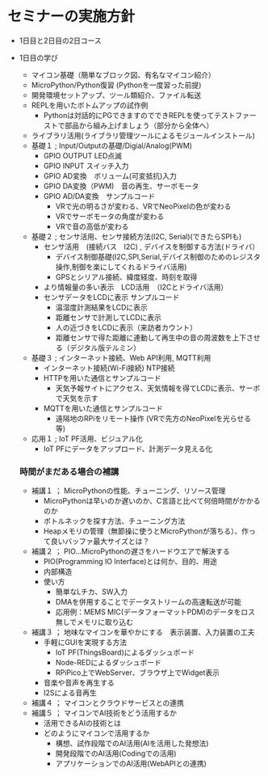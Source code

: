# セミナーの実施方針

- 1日目と2日目の2日コース
- 1日目の学び
  - マイコン基礎（簡単なブロック図、有名なマイコン紹介）
  - MicroPython/Python復習 (Pythonを一度習った前提)
  - 開発環境セットアップ、ツール類紹介、ファイル転送
  - REPLを用いたボトムアップの試作例
     - Pythonは対話的にPGできますのでできREPLを使ってテストファーストで部品から組み上げましょう（部分から全体へ）
  - ライブラリ活用(ライブラリ管理ツールによるモジュールインストール)
  - 基礎１ ;  Input/Outputの基礎/Digial/Analog(PWM)
    - GPIO OUTPUT  LED点滅
    - GPIO INPUT  スイッチ入力
    - GPIO AD変換　ボリューム(可変抵抗)入力
    - GPIO DA変換（PWM)　音の再生、サーボモータ
    - GPIO AD/DA変換　サンプルコード
      - VRで光の明るさが変わる、VRでNeoPixelの色が変わる
      - VRでサーボモータの角度が変わる
      - VRで音の高低が変わる
  - 基礎２ ; センサ活用、センサ接続方法(I2C, Serial)(できたらSPIも)
    - センサ活用　(接続バス　I2C) , デバイスを制御する方法(ドライバ）
      - デバイス制御基礎(I2C,SPI,Serial,デバイス制御のためのレジスタ操作,制御を楽にしてくれるドライバ活用)
      - GPSとシリアル接続、緯度経度、時刻を取得
    - より情報量の多い表示　LCD活用　（I2Cとドライバ活用）
    - センサデータをLCDに表示 サンプルコード
      - 温湿度計測結果をLCDに表示
      - 距離センサで計測してLCDに表示
      - 人の近づきをLCDに表示（来訪者カウント）
      - 距離センサで得た距離に連動して再生中の音の周波数を上下させる（デジタル版テルミン）
  - 基礎３ ; インターネット接続、Web API利用, MQTT利用
    - インターネット接続(Wi-Fi接続)  NTP接続
    - HTTPを用いた通信とサンプルコード
      - 天気予報サイトにアクセス、天気情報を得てLCDに表示、サーボで天気を示す
    - MQTTを用いた通信とサンプルコード
      - 遠隔地のRPiをリモート操作 (VRで先方のNeoPixelを光らせる 等)
  - 応用１ ;  IoT PF活用、ビジュアル化
    - IoT PFにデータをアップロード、計測データ見える化

  ### 時間がまだある場合の補講
  - 補講１ ； MicroPythonの性能、チューニング、リソース管理
     - MicroPythonは早いのか遅いのか、C言語と比べて何倍時間がかかるのか
     - ボトルネックを探す方法、チューニング方法
     - Heapメモリの管理（無節操に使うとMicroPythonが落ちる）、作って良いバッファ最大サイズとは？
  - 補講２ ； PIO...MicroPythonの遅さをハードウエアで解決する
     - PIO(Programming IO Interface)とは何か、目的、用途
     - 内部構造
     - 使い方
       - 簡単なLチカ、SW入力
       - DMAを併用することでデータストリームの高速転送が可能
       - 応用例：MEMS MIC(データフォーマットPDM)のデータをロス無しでメモリに取り込む
  - 補講３ ； 地味なマイコンを華やかにする　表示装置、入力装置の工夫
    - 手軽にGUIを実現する方法
      -  IoT PF(ThingsBoard)によるダッシュボード
      -  Node-REDによるダッシュボード
      -  RPiPico上でWebServer、ブラウザ上でWidget表示
    -  音楽や音声を再生する
      - I2Sによる音再生    
  - 補講４ ； マイコンとクラウドサービスとの連携
  - 補講５ ； マイコンでAI技術をどう活用するか
    - 活用できるAIの技術とは
    - どのようにマイコンで活用するか
      - 構想、試作段階でのAI活用(AIを活用した発想法)
      - 開発段階でのAI活用(Codingでの活用)
      - アプリケーションでのAI活用(WebAPIとの連携) 
